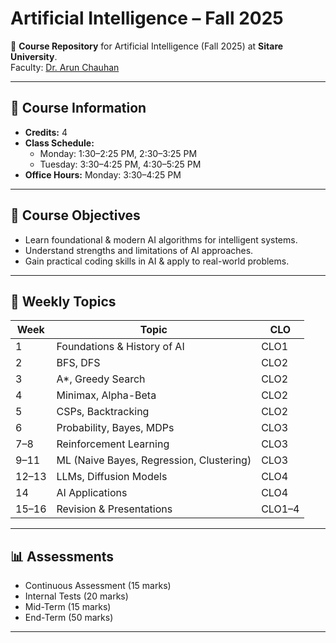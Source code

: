 # Artificial Intelligence – Fall 2025  

📌 **Course Repository** for Artificial Intelligence (Fall 2025) at **Sitare University**.  
Faculty: [Dr. Arun Chauhan](https://github.com/aruntakhur)

---

## 📖 Course Information
- **Credits:** 4 
- **Class Schedule:**  
  - Monday: 1:30–2:25 PM, 2:30–3:25 PM  
  - Tuesday: 3:30–4:25 PM, 4:30–5:25 PM  
- **Office Hours:** Monday: 3:30–4:25 PM  

---

## 🎯 Course Objectives
- Learn foundational & modern AI algorithms for intelligent systems.  
- Understand strengths and limitations of AI approaches.  
- Gain practical coding skills in AI & apply to real-world problems.  

---

## 📅 Weekly Topics
| Week | Topic | CLO |
|------|-------|-----|
| 1 | Foundations & History of AI | CLO1 |
| 2 | BFS, DFS | CLO2 |
| 3 | A*, Greedy Search | CLO2 |
| 4 | Minimax, Alpha-Beta | CLO2 |
| 5 | CSPs, Backtracking | CLO2 |
| 6 | Probability, Bayes, MDPs | CLO3 |
| 7–8 | Reinforcement Learning | CLO3 |
| 9–11 | ML (Naive Bayes, Regression, Clustering) | CLO3 |
| 12–13 | LLMs, Diffusion Models | CLO4 |
| 14 | AI Applications | CLO4 |
| 15–16 | Revision & Presentations | CLO1–4 |

---

## 📊 Assessments
- Continuous Assessment (15 marks)  
- Internal Tests (20 marks)  
- Mid-Term (15 marks)  
- End-Term (50 marks)  

---
